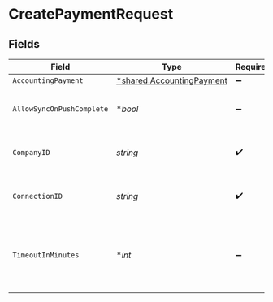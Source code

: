 # CreatePaymentRequest


## Fields

| Field                                                                        | Type                                                                         | Required                                                                     | Description                                                                  | Example                                                                      |
| ---------------------------------------------------------------------------- | ---------------------------------------------------------------------------- | ---------------------------------------------------------------------------- | ---------------------------------------------------------------------------- | ---------------------------------------------------------------------------- |
| `AccountingPayment`                                                          | [*shared.AccountingPayment](../../../pkg/models/shared/accountingpayment.md) | :heavy_minus_sign:                                                           | N/A                                                                          |                                                                              |
| `AllowSyncOnPushComplete`                                                    | **bool*                                                                      | :heavy_minus_sign:                                                           | Allow a sync upon push completion.                                           |                                                                              |
| `CompanyID`                                                                  | *string*                                                                     | :heavy_check_mark:                                                           | Unique identifier for a company.                                             | 8a210b68-6988-11ed-a1eb-0242ac120002                                         |
| `ConnectionID`                                                               | *string*                                                                     | :heavy_check_mark:                                                           | Unique identifier for a connection.                                          | 2e9d2c44-f675-40ba-8049-353bfcb5e171                                         |
| `TimeoutInMinutes`                                                           | **int*                                                                       | :heavy_minus_sign:                                                           | Time limit for the push operation to complete before it is timed out.        |                                                                              |
